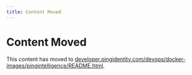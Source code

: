 ```yaml
---
title: Content Moved
---
```

# Content Moved

This content has moved to [developer.pingidentity.com/devops/docker-images/pingintelligence/README.html](https://developer.pingidentity.com/devops/docker-images/pingintelligence/README.html).
